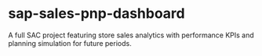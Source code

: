 # sap-sales-pnp-dashboard
A full SAC project featuring store sales analytics with performance KPIs and planning simulation for future periods.

